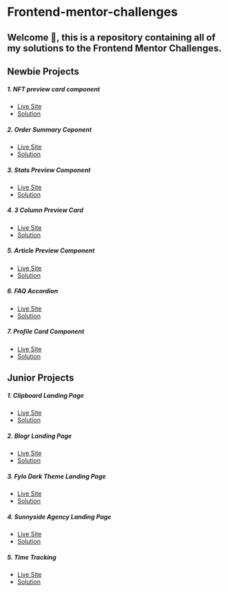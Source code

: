 # Frontend-mentor-challenges

## Welcome 👋, this is a repository containing all of my solutions to the Frontend Mentor Challenges.

## Newbie Projects

##### 1. NFT preview card component

* [Live Site](https://nft-preview-card-drab.vercel.app/)
* [Solution](https://github.com/nofeesahdee/Frontend-mentor-challenges/tree/main/nft-preview-card-component-main)

##### 2. Order Summary Coponent

* [Live Site](https://order-summary-component-flame.vercel.app/)
* [Solution](https://github.com/nofeesahdee/Frontend-mentor-challenges/tree/main/order-summary-main)

##### 3. Stats Preview Component

* [Live Site](https://stats-preview-jocqgkzhv-nofeesahdee.vercel.app/)
* [Solution](https://github.com/nofeesahdee/Frontend-mentor-challenges/tree/main/stats-preview-main)

##### 4. 3 Column Preview Card

* [Live Site](https://nofeesahdee.github.io/Frontend-mentor-challenges/3-column-preview-card-main/)
* [Solution](https://github.com/nofeesahdee/Frontend-mentor-challenges/tree/master/3-column-preview-card-main)

##### 5. Article Preview Component

* [Live Site](https://nofeesahdee.github.io/Frontend-mentor-challenges/article-preview-component-master/)
* [Solution](https://github.com/nofeesahdee/Frontend-mentor-challenges/tree/master/article-preview-component-master)

##### 6. FAQ Accordion

* [Live Site](https://nofeesahdee.github.io/Frontend-mentor-challenges/faq-accordion-card-main/)
* [Solution](https://github.com/nofeesahdee/Frontend-mentor-challenges/tree/master/faq-accordion-card-main)

##### 7. Profile Card Component

* [Live Site](https://nofeesahdee.github.io/Frontend-mentor-challenges/profile-card-component-main/)
* [Solution](https://github.com/nofeesahdee/Frontend-mentor-challenges/tree/master/profile-card-component-main)

## Junior Projects

##### 1. Clipboard Landing Page

* [Live Site](https://nofeesahdee.github.io/Frontend-mentor-challenges/clipboard-landing-page-master/)
* [Solution](https://github.com/nofeesahdee/Frontend-mentor-challenges/tree/master/clipboard-landing-page-master)

##### 2. Blogr Landing Page

* [Live Site](https://nofeesahdee.github.io/Frontend-mentor-challenges/blogr-landing-page-main/)
* [Solution](https://github.com/nofeesahdee/Frontend-mentor-challenges/tree/master/blogr-landing-page-main)

##### 3. Fylo Dark Theme Landing Page

* [Live Site](https://nofeesahdee.github.io/Frontend-mentor-challenges/fylo-dark-theme-landing-page-master/)
* [Solution](https://github.com/nofeesahdee/Frontend-mentor-challenges/tree/master/fylo-dark-theme-landing-page-master)

##### 4. Sunnyside Agency Landing Page

* [Live Site](https://nofeesahdee.github.io/Frontend-mentor-challenges/sunnyside-agency-landing-page-main/)
* [Solution]()

##### 5. Time Tracking

* [Live Site]()
* [Solution]()
